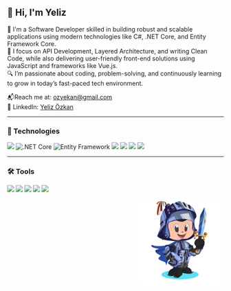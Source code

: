 
## 👋 Hi, I'm Yeliz

🎯 I'm a Software Developer skilled in building robust and scalable applications using modern technologies like C#, .NET Core, and Entity Framework Core.  
🧠  I focus on API Development, Layered Architecture, and writing Clean Code, while also delivering user-friendly front-end solutions using JavaScript and frameworks like Vue.js.  
🔍  I’m passionate about coding, problem-solving, and continuously learning to grow in today’s fast-paced tech environment.

📬Reach me at: ozyekan@gmail.com  
🔗 LinkedIn: [Yeliz Özkan](https://www.linkedin.com/in/yelizozkan/)

---

### 🚀 Technologies
<p>
  <img src="https://img.icons8.com/color/48/000000/c-sharp-logo.png"/>
  <img src="https://img.icons8.com/fluency/48/000000/microsoft.png" alt=".NET Core" title=".NET Core"/>
  <img src="https://img.icons8.com/ios-filled/48/000000/database.png" alt="Entity Framework" title="Entity Framework Core"/>
  <img src="https://img.icons8.com/fluency/48/000000/mysql-logo.png"/>
  <img src="https://img.icons8.com/color/48/000000/git.png"/>
  <img src="https://img.icons8.com/color/48/000000/javascript.png"/>
  <img src="https://img.icons8.com/color/48/000000/vue-js.png"/>
</p>

---

### 🛠 Tools
<p>
  <img src="https://img.icons8.com/color/48/000000/visual-studio.png"/>
  <img src="https://img.icons8.com/color/48/000000/visual-studio-code-2019.png"/>
  <img src="https://img.icons8.com/color/48/000000/git.png"/>
  <img src="https://img.icons8.com/ios-filled/50/000000/github.png"/>
  <img src="https://img.icons8.com/external-tal-revivo-shadow-tal-revivo/48/000000/external-postman-is-the-only-complete-api-development-environment-logo-shadow-tal-revivo.png"/>  
</p>


<img align="right" height="200" src="https://github.com/yelizozkan/yelizozkan/blob/main/My-OctocatsShortest.gif"  />

###
